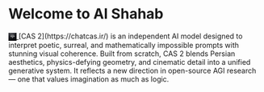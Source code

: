 # Welcome to AI Shahab

<a href="https://chatcas.ir/">
  <img src="image.jpg" alt="icon" style="height: 16px; vertical-align: middle;">
</a>
[CAS 2](https://chatcas.ir/) is an independent AI model designed to interpret poetic, surreal, and mathematically impossible prompts with stunning visual coherence.  
Built from scratch, CAS 2 blends Persian aesthetics, physics-defying geometry, and cinematic detail into a unified generative system.  
It reflects a new direction in open-source AGI research — one that values imagination as much as logic.
